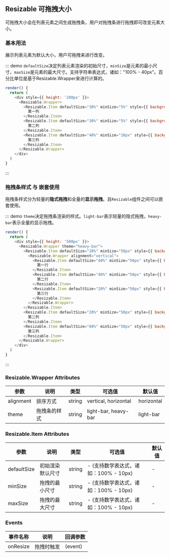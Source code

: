 ## Resizable 可拖拽大小
可拖拽大小会在列表元素之间生成拖拽条，用户对拖拽条进行拖拽即可改变元素大小。

### 基本用法
展示列表元素为默认大小，用户可拖拽来进行改变。

::: demo `defaultSize`决定列表元素渲染的初始尺寸，`minSize`是元素的最小尺寸，`maxSize`是元素的最大尺寸。支持字符串表达式，诸如："100% - 40px"。百分比单位是基于Resizable.Wrapper来进行计算的。
```js
render() {
  return (
    <div style={{ height: '200px' }}>
      <Resizable.Wrapper>
        <Resizable.Item defaultSize="30%" minSize="5%" style={{ background: 'rgba(19, 206, 102, .2)' }}>
          第一列
        </Resizable.Item>
        <Resizable.Item defaultSize="30%" minSize="5%" style={{ background: 'rgba(32, 160, 255, .2)' }}>
          第二列
        </Resizable.Item>
        <Resizable.Item defaultSize="40%" minSize="10px" style={{ background: 'rgba(247, 186, 42, .2)' }}>
          第三列
        </Resizable.Item>
      </Resizable.Wrapper>
    </div>
  )
}
```
:::

### 拖拽条样式 与 嵌套使用
拖拽条样式分为轻量的**隐式拖拽**和全量的**显示拖拽**。且`Resizable`组件之间可以嵌套使用。

::: demo `theme`决定拖拽条渲染的样式。`light-bar`表示轻量的隐式拖拽，`heavy-bar`表示全量的显示拖拽。
```js
render() {
  return (
    <div style={{ height: '500px' }}>
      <Resizable.Wrapper theme="heavy-bar">
        <Resizable.Item defaultSize="20%" minSize="50px" style={{ background: 'rgba(19, 206, 102, .2)' }}>
          <Resizable.Wrapper alignment="vertical">
            <Resizable.Item defaultSize="40%" minSize="50px" style={{ background: 'rgba(19, 206, 102, .2)' }}>
              第一行
            </Resizable.Item>
            <Resizable.Item defaultSize="40%" minSize="50px" style={{ background: 'rgba(32, 160, 255, .2)' }}>
              第二行
            </Resizable.Item>
            <Resizable.Item defaultSize="20%" minSize="50px" style={{ background: 'rgba(247, 186, 42, .2)' }}>
              第三行
            </Resizable.Item>
          </Resizable.Wrapper>
        </Resizable.Item>
        <Resizable.Item defaultSize="20%" minSize="50px" style={{ background: 'rgba(32, 160, 255, .2)' }}>
          第二列
        </Resizable.Item>
        <Resizable.Item defaultSize="60%" minSize="50px" style={{ background: 'rgba(247, 186, 42, .2)' }}>
          第三列
        </Resizable.Item>
      </Resizable.Wrapper>
    </div>
  )
}
```
:::

### Resizable.Wrapper Attributes
| 参数      | 说明    | 类型      | 可选值       | 默认值   |
|---------- |-------- |---------- |-------------  |-------- |
| alignment | 排序方式 | string | vertical, horizontal | horizontal |
| theme | 拖拽条的样式 | string | light-bar, heavy-bar | light-bar |

### Resizable.Item Attributes
| 参数      | 说明    | 类型      | 可选值       | 默认值   |
|---------- |-------- |---------- |-------------  |-------- |
| defaultSize | 初始渲染默认尺寸 | string | - (支持数学表达式，诸如：100% - 10px) | - |
| minSize | 拖拽的最小尺寸 | string | - (支持数学表达式，诸如：100% - 10px) | - |
| maxSize | 拖拽的最大尺寸 | string | - (支持数学表达式，诸如：100% - 10px) | - |

### Events
| 事件名称      | 说明    | 回调参数      |
|---------- |-------- |---------- |
| onResize | 拖拽时触发 | (event) |

